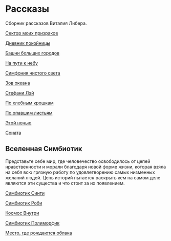 # Рассказы

Сборник рассказов Виталия Либера.

[Сектор моих призраков](stories/sector_of_my_ghosts.md)

[Дневник покойницы](stories/diary_of_dead_girl.md)

[Башни больших городов](stories/towers_of_big_cities.md)

[На пути к небу](stories/on_the_way_to_heaven.md)

[Симфония чистого света](stories/symphony_of_light.md)

[Зов океана](stories/call_of_ocean.md)

[Стефани Лэй](stories/stephanie_leigh.md)

[По хлебным крошкам](stories/bread_crumbs.md)

[По опавшим листьям](stories/fallen_leaves.md)

[Этой ночью](stories/this_night.md)

[Соната](stories/sonata.md)

## Вселенная Симбиотик

Представьте себе мир, где человечество освободилось от цепей нравственности и морали благодаря новой форме жизни, которая взяла на себя всю грязную работу по удовлетворению самых низменных желаний людей. Цепь историй пытается раскрыть кем на самом деле являются эти существа и что стоит за их появлением.

[Симбиотик Синти](stories/symbiotic_сynthi.md)

[Симбиотик Роби](stories/symbiotic_robi.md)

[Космос Внутри](stories/space_inside.md)

[Симбиотик Полиморфик](stories/symbiotic_polymorphic.md)

[Место, где рождаются облака](stories/place_where_clouds_were_born.md)
